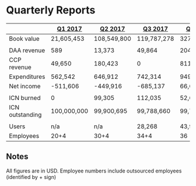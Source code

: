 # Quarterly Reports

|| [Q1 2017](https://medium.com/iconominet/iconomi-financial-report-q1-2017-a1b9dff59e2c) | [Q2 2017](https://medium.com/iconominet/iconomi-financial-report-q2-2017-dced466c67e8) | [Q3 2017](https://medium.com/iconominet/iconomi-financial-report-q3-2017-45dc25f30730) | [Q4 2017](https://medium.com/iconominet/iconomi-financial-report-q4-2017-17da25349f3d) | [Q1 2018](https://medium.com/iconominet/iconomi-financial-report-q1-2018-81e1ea0a11a8) | [Q2 2018](https://medium.com/iconominet/iconomi-financial-report-q2-2018-c6a2322794e1) | [Q2 2018](https://medium.com/iconominet/iconomi-financial-report-q3-2018-305bdfc88ec0)
---|---|---|---|---|---|---|---
| Book value | 21,605,453 | 108,549,800 | 119,787,278 | 327,001,779 | 150,921,961 | 148,840,329 | 96,232,810
||
| DAA revenue | 589 | 13,373 | 49,864 | 204,988 | 114,632 | 64,613 | 65,828
| CCP revenue | 49,650 | 180,423 | 0 | 811,011 | 0 | 339,796 | - 
| Expenditures | 562,542 | 646,912 | 742,314 | 949,357.33 | 945,348 | 1,544,306 | 1,327,567
| Net income | -511,606 | -449,916 | -685,137 | 66,643 | -830,716 | -1,139,896 | -1,261,739
||
| ICN burned | 0 | 99,305 | 112,035 | 52,627.34 | 578,711 | 226,635.78 | -
| ICN outstanding | 100,000,000 | 99,900,695 | 99,788,660 | 99,736,033 | 99,157,321 | 98,930,686 | 98,930,686
||
| Users | n/a | n/a | 28,268 | 43,992 | 57,975 | 60,637 | 61,627
| Employees  | 20+4 | 30+4 | 34+4 | 36 | 47 | 49 | 44

## Notes
All figures are in USD. Employee numbers include outsourced employees (identified by + sign)
